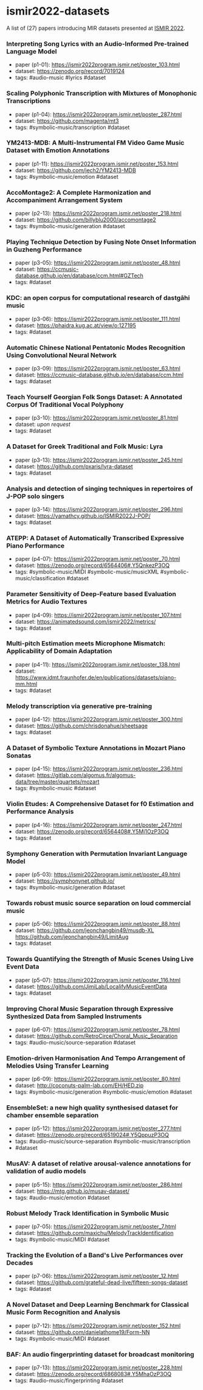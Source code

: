 # ismir2022-datasets
A list of (27) papers introducing MIR datasets presented at [ISMIR 2022](https://ismir2022.ismir.net/).

### Interpreting Song Lyrics with an Audio-Informed Pre-trained Language Model
- paper (p1-01): https://ismir2022program.ismir.net/poster_103.html
- dataset: https://zenodo.org/record/7019124
- tags: #audio-music #lyrics #dataset 

### Scaling Polyphonic Transcription with Mixtures of Monophonic Transcriptions
- paper (p1-04): https://ismir2022program.ismir.net/poster_287.html
- dataset: https://github.com/magenta/mt3
- tags: #symbolic-music/transcription #dataset

### YM2413-MDB: A Multi-Instrumental FM Video Game Music Dataset with Emotion Annotations
- paper (p1-11): https://ismir2022program.ismir.net/poster_153.html
- dataset: https://github.com/jech2/YM2413-MDB
-  tags: #symbolic-music/emotion #dataset 

### AccoMontage2: A Complete Harmonization and Accompaniment Arrangement System
- paper (p2-13): https://ismir2022program.ismir.net/poster_218.html
- dataset: https://github.com/billyblu2000/accomontage2
- tags: #symbolic-music/generation #dataset

### Playing Technique Detection by Fusing Note Onset Information in Guzheng Performance
- paper (p3-05): https://ismir2022program.ismir.net/poster_48.html
- dataset: https://ccmusic-database.github.io/en/database/ccm.html#GZTech
- tags: #dataset

### KDC: an open corpus for computational research of dastgāhi music
- paper (p3-06): https://ismir2022program.ismir.net/poster_111.html 
- dataset: https://phaidra.kug.ac.at/view/o:127195
- tags: #dataset 

### Automatic Chinese National Pentatonic Modes Recognition Using Convolutional Neural Network
- paper (p3-09): https://ismir2022program.ismir.net/poster_63.html
- dataset: https://ccmusic-database.github.io/en/database/ccm.html
- tags: #dataset
 
### Teach Yourself Georgian Folk Songs Dataset: A Annotated Corpus Of Traditional Vocal Polyphony
- paper (p3-10): https://ismir2022program.ismir.net/poster_81.html
- dataset: *upon request*
- tags: #dataset

### A Dataset for Greek Traditional and Folk Music: Lyra
- paper (p3-13): https://ismir2022program.ismir.net/poster_245.html
- dataset: https://github.com/pxaris/lyra-dataset
- tags:  #dataset 

### Analysis and detection of singing techniques in repertoires of J-POP solo singers
- paper (p3-14): https://ismir2022program.ismir.net/poster_296.html
- dataset: https://yamathcy.github.io/ISMIR2022J-POP/
- tags: #dataset

### ATEPP: A Dataset of Automatically Transcribed Expressive Piano Performance
- paper (p4-07): https://ismir2022program.ismir.net/poster_70.html
- dataset: https://zenodo.org/record/6564406#.Y5QnkezP3OQ
- tags: #symbolic-music/MIDI #symbolic-music/musicXML #symbolic-music/classification  #dataset

### Parameter Sensitivity of Deep-Feature based Evaluation Metrics for Audio Textures
- paper (p4-09): https://ismir2022program.ismir.net/poster_107.html
- dataset: https://animatedsound.com/ismir2022/metrics/
- tags: #dataset

### Multi-pitch Estimation meets Microphone Mismatch: Applicability of Domain Adaptation
- paper (p4-11): https://ismir2022program.ismir.net/poster_138.html
- dataset: https://www.idmt.fraunhofer.de/en/publications/datasets/piano-mm.html
- tags: #dataset

### Melody transcription via generative pre-training
- paper (p4-12): https://ismir2022program.ismir.net/poster_300.html
- dataset: https://github.com/chrisdonahue/sheetsage
- tags: #dataset

### A Dataset of Symbolic Texture Annotations in Mozart Piano Sonatas
- paper (p4-15): https://ismir2022program.ismir.net/poster_236.html
- dataset: https://gitlab.com/algomus.fr/algomus-data/tree/master/quartets/mozart
- tags: #symbolic-music #dataset

### Violin Etudes: A Comprehensive Dataset for f0 Estimation and Performance Analysis
- paper (p4-16): https://ismir2022program.ismir.net/poster_247.html
- dataset: https://zenodo.org/record/6564408#.Y5Mj1OzP3OQ
- tags: #dataset 

### Symphony Generation with Permutation Invariant Language Model
- paper (p5-03): https://ismir2022program.ismir.net/poster_49.html
- dataset: https://symphonynet.github.io/
- tags: #symbolic-music/generation  #dataset

### Towards robust music source separation on loud commercial music
- paper (p5-06): https://ismir2022program.ismir.net/poster_88.html
- dataset: https://github.com/jeonchangbin49/musdb-XL https://github.com/jeonchangbin49/LimitAug
- tags: #dataset

### Towards Quantifying the Strength of Music Scenes Using Live Event Data
- paper (p5-07): https://ismir2022program.ismir.net/poster_116.html
- dataset: https://github.com/JimiLab/LocalifyMusicEventData
- tags: #dataset

### Improving Choral Music Separation through Expressive Synthesized Data from Sampled Instruments
- paper (p6-07): https://ismir2022program.ismir.net/poster_78.html
- dataset: https://github.com/RetroCirce/Choral_Music_Separation
- tags: #audio-music/source-separation #dataset

### Emotion-driven Harmonisation And Tempo Arrangement of Melodies Using Transfer Learning
- paper (p6-09): https://ismir2022program.ismir.net/poster_80.html
- dataset: http://coconuts-palm-lab.com/EH/HED.zip
- tags: #symbolic-music/generation #symbolic-music/emotion #dataset 

### EnsembleSet: a new high quality synthesised dataset for chamber ensemble separation
- paper (p5-12): https://ismir2022program.ismir.net/poster_277.html
- dataset: https://zenodo.org/record/6519024#.Y5QppuzP3OQ
- tags: #audio-music/source-separation #symbolic-music/transcription 
- #dataset

### MusAV: A dataset of relative arousal-valence annotations for validation of audio models
- paper (p5-15): https://ismir2022program.ismir.net/poster_286.html
- dataset: https://mtg.github.io/musav-dataset/
- tags: #audio-music/emotion  #dataset

### Robust Melody Track Identification in Symbolic Music
- paper (p7-05): https://ismir2022program.ismir.net/poster_7.html
- dataset: https://github.com/maxichu/MelodyTrackIdentification
- tags: #symbolic-music/MIDI   #dataset

### Tracking the Evolution of a Band's Live Performances over Decades
- paper (p7-06): https://ismir2022program.ismir.net/poster_12.html
- dataset: https://github.com/grateful-dead-live/fifteen-songs-dataset
- tags: #dataset

### A Novel Dataset and Deep Learning Benchmark for Classical Music Form Recognition and Analysis
- paper (p7-12): https://ismir2022program.ismir.net/poster_152.html
- dataset: https://github.com/danielathome19/Form-NN
- tags: #symbolic-music/MIDI  #dataset 


### BAF: An audio fingerprinting dataset for broadcast monitoring
- paper (p7-13): https://ismir2022program.ismir.net/poster_228.html
- dataset: https://zenodo.org/record/6868083#.Y5MhaOzP3OQ
- tags: #audio-music/fingerprinting #dataset 
